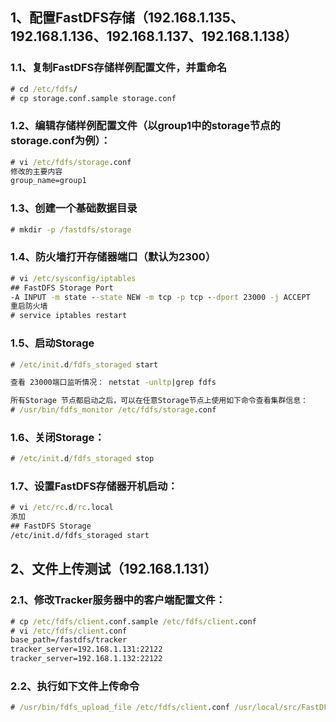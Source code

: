 ## 1、配置FastDFS存储（192.168.1.135、192.168.1.136、192.168.1.137、192.168.1.138）
### 1.1、复制FastDFS存储样例配置文件，并重命名
```cmd
# cd /etc/fdfs/
# cp storage.conf.sample storage.conf
```
### 1.2、编辑存储样例配置文件（以group1中的storage节点的storage.conf为例）：
```cmd
# vi /etc/fdfs/storage.conf
修改的主要内容
group_name=group1
```
### 1.3、创建一个基础数据目录
```cmd
# mkdir -p /fastdfs/storage
```
### 1.4、防火墙打开存储器端口（默认为2300）
```cmd
# vi /etc/sysconfig/iptables
## FastDFS Storage Port
-A INPUT -m state --state NEW -m tcp -p tcp --dport 23000 -j ACCEPT
重启防火墙
# service iptables restart
```
### 1.5、启动Storage
```cmd
# /etc/init.d/fdfs_storaged start 

查看 23000端口监听情况： netstat -unltp|grep fdfs

所有Storage 节点都启动之后，可以在任意Storage节点上使用如下命令查看集群信息：
# /usr/bin/fdfs_monitor /etc/fdfs/storage.conf
```
### 1.6、关闭Storage：
```cmd
# /etc/init.d/fdfs_storaged stop
```

### 1.7、设置FastDFS存储器开机启动：
```cmd
# vi /etc/rc.d/rc.local
添加
## FastDFS Storage
/etc/init.d/fdfs_storaged start
```
## 2、文件上传测试（192.168.1.131）
### 2.1、修改Tracker服务器中的客户端配置文件：
```cmd
# cp /etc/fdfs/client.conf.sample /etc/fdfs/client.conf
# vi /etc/fdfs/client.conf
base_path=/fastdfs/tracker
tracker_server=192.168.1.131:22122
tracker_server=192.168.1.132:22122
```
### 2.2、执行如下文件上传命令
```cmd
# /usr/bin/fdfs_upload_file /etc/fdfs/client.conf /usr/local/src/FastDFS_v5.05.tar.gz
```
